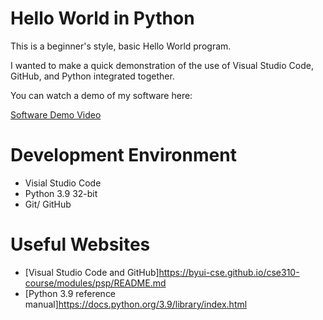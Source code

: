 # Hello World in Python

This is a beginner's style, basic Hello World program. 

I wanted to make a quick demonstration of the use of Visual Studio Code, GitHub, and Python integrated together. 



You can watch a demo of my software here: 

[Software Demo Video](http://youtube.link.goes.here)

# Development Environment

* Visial Studio Code
* Python 3.9 32-bit
* Git/ GitHub



# Useful Websites


* [Visual Studio Code and GitHub]https://byui-cse.github.io/cse310-course/modules/psp/README.md
* [Python 3.9 reference manual]https://docs.python.org/3.9/library/index.html